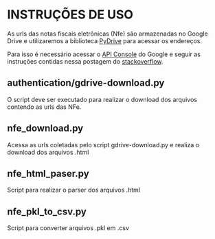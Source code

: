 # INSTRUÇÕES DE USO

As urls das notas fiscais eletrônicas (Nfe) são armazenadas no Google Drive e utilizaremos a biblioteca [PyDrive](https://pythonhosted.org/PyDrive/index.html) para acessar os endereços.

Para isso é necessário acessar o [API Console](https://console.developers.google.com/
) do Google e seguir as instruções contidas nessa postagem do [stackoverflow](https://stackoverflow.com/a/33426759).

## authentication/gdrive-download.py
O script deve ser executado para realizar o download dos arquivos contendo as urls das NFe.

## nfe_download.py
Acessa as urls coletadas pelo script gdrive-download.py e realiza o download dos arquivos .html

## nfe_html_paser.py
Script para realizar o parser dos arquivos .html

## nfe_pkl_to_csv.py
Script para converter arquivos .pkl em .csv

